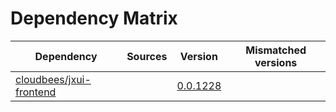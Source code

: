 # Dependency Matrix

Dependency | Sources | Version | Mismatched versions
---------- | ------- | ------- | -------------------
[cloudbees/jxui-frontend](https://github.com/cloudbees/jxui-frontend) |  | [0.0.1228](https://github.com/cloudbees/jxui-frontend/releases/tag/v0.0.1228) | 
